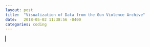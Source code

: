 ```yaml
---
layout: post
title:  "Visualization of Data from the Gun Violence Archive"
date:   2018-05-02 11:38:56 -0400
categories: coding
---
```


<style>
canvas {
    border:solid 1px;
}
</style>
<canvas height="300" width="600" id="a"></canvas>
<!-- <div id="graphic"></div> -->
<script src="https://d3js.org/d3.v4.min.js"></script>
<script src="/js/gva.js"></script>
